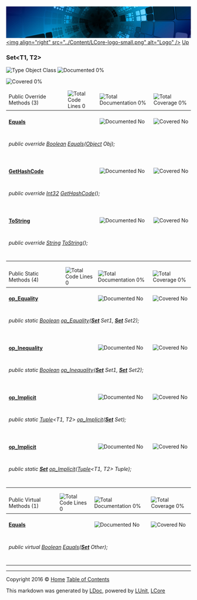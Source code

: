 ![](../Content/LCore-banner-small.png "")
[&lt;img align=&quot;right&quot; src=&quot;../Content/LCore-logo-small.png&quot; alt=&quot;Logo&quot; /&gt;](../../README.md)
[Up](../L.md)

### Set<T1, T2>

![Type Object Class](http://b.repl.ca/v1/Type-Object%20Class-blue.png "") ![Documented 0%](http://b.repl.ca/v1/Documented-0%25-red.png "")

![Covered 0%](http://b.repl.ca/v1/Covered-0%25-red.png "")


<table>
<thead><tr><td>Public Override Methods (3)</td>
<td></td>
<td><img src="http://b.repl.ca/v1/Total%20Code%20Lines-0-red.png" alt="Total Code Lines 0" /></td>
<td><img src="http://b.repl.ca/v1/Total%20Documentation-0%25-red.png" alt="Total Documentation 0%" /></td>
<td><img src="http://b.repl.ca/v1/Total%20Coverage-0%25-red.png" alt="Total Coverage 0%" /></td></tr></thead>
<tr><td><h4><strong><a href="Set%602_Equals-0.md" alt="">Equals</a></strong></h4></td>
<td>   </td>
<td></td>
<td><img src="http://b.repl.ca/v1/Documented-No-red.png" alt="Documented No" /></td>
<td><img src="http://b.repl.ca/v1/Covered-No-red.png" alt="Covered No" /></td></tr>
<tr><td colspan="5"><h6>public override <a href="https://msdn.microsoft.com/en-us/library/system.boolean.aspx" alt="">Boolean</a> <a href="Set%602_Equals-0.md" alt="">Equals</a>(<a href="https://msdn.microsoft.com/en-us/library/system.object.aspx" alt="">Object</a> Obj);</h6>
</td>
</tr>
<tr><td><h4><strong><a href="Set%602_GetHashCode.md" alt="">GetHashCode</a></strong></h4></td>
<td>   </td>
<td></td>
<td><img src="http://b.repl.ca/v1/Documented-No-red.png" alt="Documented No" /></td>
<td><img src="http://b.repl.ca/v1/Covered-No-red.png" alt="Covered No" /></td></tr>
<tr><td colspan="5"><h6>public override <a href="https://msdn.microsoft.com/en-us/library/system.int32.aspx" alt="">Int32</a> <a href="Set%602_GetHashCode.md" alt="">GetHashCode</a>();</h6>
</td>
</tr>
<tr><td><h4><strong><a href="Set%602_ToString.md" alt="">ToString</a></strong></h4></td>
<td>   </td>
<td></td>
<td><img src="http://b.repl.ca/v1/Documented-No-red.png" alt="Documented No" /></td>
<td><img src="http://b.repl.ca/v1/Covered-No-red.png" alt="Covered No" /></td></tr>
<tr><td colspan="5"><h6>public override <a href="https://msdn.microsoft.com/en-us/library/system.string.aspx" alt="">String</a> <a href="Set%602_ToString.md" alt="">ToString</a>();</h6>
</td>
</tr>
<tr><td width="850px" colspan="5"></td></tr>
</table>


<table>
<thead><tr><td>Public Static Methods (4)</td>
<td></td>
<td><img src="http://b.repl.ca/v1/Total%20Code%20Lines-0-red.png" alt="Total Code Lines 0" /></td>
<td><img src="http://b.repl.ca/v1/Total%20Documentation-0%25-red.png" alt="Total Documentation 0%" /></td>
<td><img src="http://b.repl.ca/v1/Total%20Coverage-0%25-red.png" alt="Total Coverage 0%" /></td></tr></thead>
<tr><td><h4><strong><a href="Set%602_op_Equality.md" alt="">op_Equality</a></strong></h4></td>
<td>   </td>
<td></td>
<td><img src="http://b.repl.ca/v1/Documented-No-red.png" alt="Documented No" /></td>
<td><img src="http://b.repl.ca/v1/Covered-No-red.png" alt="Covered No" /></td></tr>
<tr><td colspan="5"><h6>public static <a href="https://msdn.microsoft.com/en-us/library/system.boolean.aspx" alt="">Boolean</a> <a href="Set%602_op_Equality.md" alt="">op_Equality</a>(<strong><a href="Set%602.md" alt="">Set</a></strong> Set1, <strong><a href="Set%602.md" alt="">Set</a></strong> Set2);</h6>
</td>
</tr>
<tr><td><h4><strong><a href="Set%602_op_Inequality.md" alt="">op_Inequality</a></strong></h4></td>
<td>   </td>
<td></td>
<td><img src="http://b.repl.ca/v1/Documented-No-red.png" alt="Documented No" /></td>
<td><img src="http://b.repl.ca/v1/Covered-No-red.png" alt="Covered No" /></td></tr>
<tr><td colspan="5"><h6>public static <a href="https://msdn.microsoft.com/en-us/library/system.boolean.aspx" alt="">Boolean</a> <a href="Set%602_op_Inequality.md" alt="">op_Inequality</a>(<strong><a href="Set%602.md" alt="">Set</a></strong> Set1, <strong><a href="Set%602.md" alt="">Set</a></strong> Set2);</h6>
</td>
</tr>
<tr><td><h4><strong><a href="Set%602_op_Implicit-0.md" alt="">op_Implicit</a></strong></h4></td>
<td>   </td>
<td></td>
<td><img src="http://b.repl.ca/v1/Documented-No-red.png" alt="Documented No" /></td>
<td><img src="http://b.repl.ca/v1/Covered-No-red.png" alt="Covered No" /></td></tr>
<tr><td colspan="5"><h6>public static <a href="https://msdn.microsoft.com/en-us/library/dd268536.aspx" alt="" target="_blank">Tuple</a>&lt;T1, T2&gt; <a href="Set%602_op_Implicit-0.md" alt="">op_Implicit</a>(<strong><a href="Set%602.md" alt="">Set</a></strong> Set);</h6>
</td>
</tr>
<tr><td><h4><strong><a href="Set%602_op_Implicit-1.md" alt="">op_Implicit</a></strong></h4></td>
<td>   </td>
<td></td>
<td><img src="http://b.repl.ca/v1/Documented-No-red.png" alt="Documented No" /></td>
<td><img src="http://b.repl.ca/v1/Covered-No-red.png" alt="Covered No" /></td></tr>
<tr><td colspan="5"><h6>public static <strong><a href="Set%602.md" alt="">Set</a></strong> <a href="Set%602_op_Implicit-1.md" alt="">op_Implicit</a>(<a href="https://msdn.microsoft.com/en-us/library/dd268536.aspx" alt="" target="_blank">Tuple</a>&lt;T1, T2&gt; Tuple);</h6>
</td>
</tr>
<tr><td width="850px" colspan="5"></td></tr>
</table>


<table>
<thead><tr><td>Public Virtual Methods (1)</td>
<td></td>
<td><img src="http://b.repl.ca/v1/Total%20Code%20Lines-0-red.png" alt="Total Code Lines 0" /></td>
<td><img src="http://b.repl.ca/v1/Total%20Documentation-0%25-red.png" alt="Total Documentation 0%" /></td>
<td><img src="http://b.repl.ca/v1/Total%20Coverage-0%25-red.png" alt="Total Coverage 0%" /></td></tr></thead>
<tr><td><h4><strong><a href="Set%602_Equals-1.md" alt="">Equals</a></strong></h4></td>
<td>   </td>
<td></td>
<td><img src="http://b.repl.ca/v1/Documented-No-red.png" alt="Documented No" /></td>
<td><img src="http://b.repl.ca/v1/Covered-No-red.png" alt="Covered No" /></td></tr>
<tr><td colspan="5"><h6>public virtual <a href="https://msdn.microsoft.com/en-us/library/system.boolean.aspx" alt="">Boolean</a> <a href="Set%602_Equals-1.md" alt="">Equals</a>(<strong><a href="Set%602.md" alt="">Set</a></strong> Other);</h6>
</td>
</tr>
<tr><td width="850px" colspan="5"></td></tr>
</table>




---

Copyright 2016 &copy; [Home](../../README.md) [Table of Contents](../../TableOfContents.md)

This markdown was generated by [LDoc](https://github.com/CodeSingularity/LDoc), powered by [LUnit](https://github.com/CodeSingularity/LUnit), [LCore](https://github.com/CodeSingularity/LCore)
